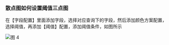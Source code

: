 ### 散点图如何设置阈值三点图

在【字段配置】里面添加字段，选择对应查询下的字段，然后添加颜色方案配置，选择阈值，再添加【阈值】配置，添加阈值条件，如图所示

![图 4](/img/src/visulization/scatterPlot/scatterPlot4.png)
